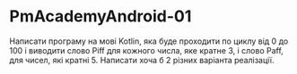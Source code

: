# PmAcademyAndroid-01
Написати програму на мові Kotlin, яка буде проходити по циклу від 0 до 100 і виводити слово Piff для кожного числа, яке кратне 3, і слово Paff, для чисел, які кратні 5. Написати хоча б 2 різних варіанта реалізації.
